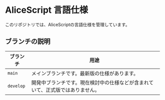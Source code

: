 # AliceScript 言語仕様
このリポジトリでは、AliceScriptの言語仕様を管理しています。

## ブランチの説明

|ブランチ|用途|
|---|---|
|`main`|メインブランチです。最新版の仕様があります。|
|`develop`|開発中ブランチです。現在検討中の仕様などが含まれていて、正式版ではありません。|
